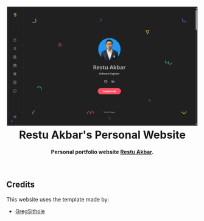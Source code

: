<h1 align="center">
  <br>
  <img src="./src/assets/screenshot.png" alt="RestuAkbar" width="500">
  <br>
  Restu Akbar's Personal Website
  <br>
</h1>

<h4 align="center">Personal portfolio website <a href="https://akbarst3.github.io/web-portfolio/." target="_blank">Restu Akbar</a>.</h4>

<br>

## Credits

This website uses the template made by:

- [GregSithole](https://github.com/GregSithole)